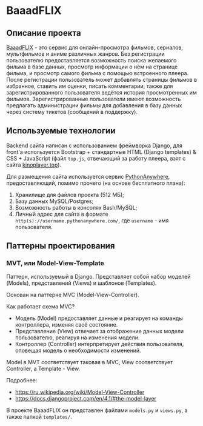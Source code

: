 # BaaadFLIX

## Описание проекта
[BaaadFLIX](https://mregor787.pythonanywhere.com/) - это сервис для онлайн-просмотра фильмов, сериалов, мультфильмов и аниме различных жанров. Без регистрации пользователю предоставляется возможность поиска желаемого фильма в базе данных, просмотр информации о нём на странице фильма, и просмотр самого фильма с помощью встроенного плеера. После регистрации пользователь может добавлять страницы фильмов в избранное, ставить им оценки, писать комментарии, также для зарегистрированного пользователя ведётся история просмотренных им фильмов. Зарегистрированные пользователи имеют возможность предлагать администрации фильмы для
добавления в базу данных через систему тикетов (сообщений в поддержку).

## Используемые технологии
Backend сайта написан с использованием фреймворка Django, для front'а используется Bootstrap + стандартные HTML (Django templates) & CSS + JavaScript (файл `top.js`, отвечающий за работу плеера, взят с сайта [kinoplayer.top](https://kinoplayer.top/)).

Для размещения сайта используется сервис [PythonAnywhere](https://pythonanywhere.com/), предоставляющий, помимо прочего (на основе бесплатного плана):

1) Хранилище для файлов проекта (512 МБ);
2) Базу данных MySQL/Postgres;
3) Возможность работы в консолях Bash/MySQL;
4) Личный адрес для сайта в формате `http(s)://username.pythonanywhere.com/`, где `username` - имя пользователя.

## Паттерны проектирования

### MVT, или Model-View-Template

Паттерн, используемый в Django. Представляет собой набор моделей (Models), представлений (Views) и шаблонов (Templates).

Основан на паттерне MVC (Model-View-Controller).

Как работает схема MVC?

- Модель (Model) предоставляет данные и реагирует на команды контроллера, изменяя своё состояние.
- Представление (View) отвечает за отображение данных модели пользователю, реагируя на изменения модели.
- Контроллер (Controller) интерпретирует действия пользователя, оповещая модель о необходимости изменений.

Model в MVT соответствует таковая в MVC, View соответствует Controller, а Template - View.

Подробнее:

- https://ru.wikipedia.org/wiki/Model-View-Controller
- https://docs.djangoproject.com/en/4.1/#the-model-layer

В проекте BaaadFLIX он представлен файлами `models.py` и `views.py`, а также папкой `templates/`.
